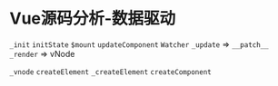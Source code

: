 # Vue源码分析-数据驱动

`_init`
`initState`
`$mount`
`updateComponent`
`Watcher`
`_update` => `__patch__`
`_render` => vNode

`_vnode`
`createElement`
`_createElement`
`createComponent`